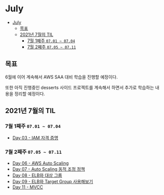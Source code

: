 # July

- [July](#july)
  - [목표](#목표)
  - [2021년 7월의 TIL](#2021년-7월의-til)
    - [7월 1째주 `07.01 ~ 07.04`](#7월-1째주-0701--0704)
    - [7월 2째주 `07.05 ~ 07.11`](#7월-2째주-0705--0711)

## 목표

6월에 이어 계속해서 AWS SAA 대비 학습을 진행할 예정이다.

또한 아직 진행중인 desserts 사이드 프로젝트를 계속해서 하면서 추가로 학습하는 내용을 정리할 예정이다.

## 2021년 7월의 TIL

### 7월 1째주 `07.01 ~ 07.04`

* [Day 03 - IAM 자격 증명](day03.md)

### 7월 2째주 `07.05 ~ 07.11`

* [Day 06 - AWS Auto Scaling](day06.md)
* [Day 07 - Auto Scaling 동적 조정 정책](day07.md)
* [Day 08 - ELB와 대상 그룹](day08.md)
* [Day 09 - ELB와 Target Group 사용해보기](day09.md)
* [Day 11 - MVCC](day11.md)
